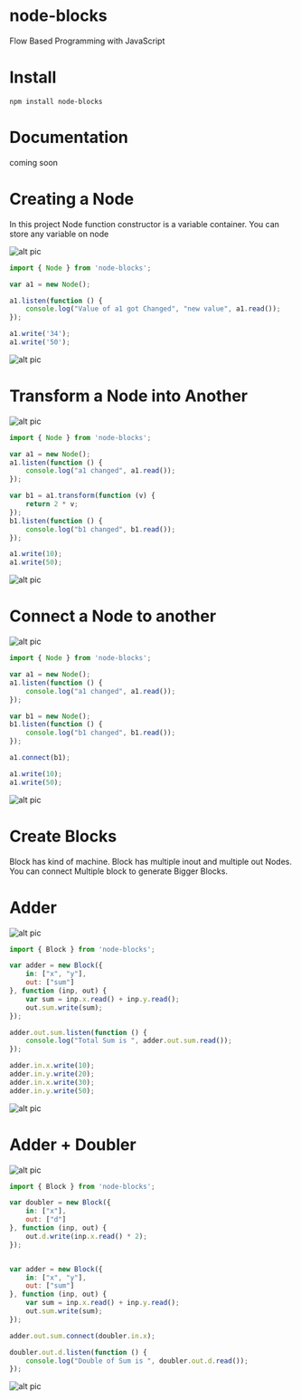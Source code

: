 # node-blocks
Flow Based Programming with JavaScript

# Install

```
npm install node-blocks
```

# Documentation
coming soon

# Creating a Node
In this project Node function constructor is a variable container. You can store any variable on node

![alt pic](https://raw.githubusercontent.com/nsisodiya/node-blocks/master/images/node-dia.png)

```js
import { Node } from 'node-blocks';

var a1 = new Node();

a1.listen(function () {
	console.log("Value of a1 got Changed", "new value", a1.read());
});

a1.write('34');
a1.write('50');
```

![alt pic](https://raw.githubusercontent.com/nsisodiya/node-blocks/master/images/node-out.png)

# Transform a Node into Another

![alt pic](https://raw.githubusercontent.com/nsisodiya/node-blocks/master/images/transform-dia.png)

```js
import { Node } from 'node-blocks';

var a1 = new Node();
a1.listen(function () {
	console.log("a1 changed", a1.read());
});

var b1 = a1.transform(function (v) {
	return 2 * v;
});
b1.listen(function () {
	console.log("b1 changed", b1.read());
});

a1.write(10);
a1.write(50);
```
![alt pic](https://raw.githubusercontent.com/nsisodiya/node-blocks/master/images/transform-out.png)

# Connect a Node to another

![alt pic](https://raw.githubusercontent.com/nsisodiya/node-blocks/master/images/connect-dia.png)
```js
import { Node } from 'node-blocks';

var a1 = new Node();
a1.listen(function () {
	console.log("a1 changed", a1.read());
});

var b1 = new Node();
b1.listen(function () {
	console.log("b1 changed", b1.read());
});

a1.connect(b1);

a1.write(10);
a1.write(50);
```
![alt pic](https://raw.githubusercontent.com/nsisodiya/node-blocks/master/images/connect-out.png)

# Create Blocks

Block has kind of machine. Block has multiple inout and multiple out Nodes. You can connect Multiple block to 
 generate Bigger Blocks.
 
# Adder

![alt pic](https://raw.githubusercontent.com/nsisodiya/node-blocks/master/images/adder-dia.png)
```js
import { Block } from 'node-blocks';

var adder = new Block({
	in: ["x", "y"],
	out: ["sum"]
}, function (inp, out) {
	var sum = inp.x.read() + inp.y.read();
	out.sum.write(sum);
});

adder.out.sum.listen(function () {
	console.log("Total Sum is ", adder.out.sum.read());
});

adder.in.x.write(10);
adder.in.y.write(20);
adder.in.x.write(30);
adder.in.y.write(50);
```
![alt pic](https://raw.githubusercontent.com/nsisodiya/node-blocks/master/images/adder-out.png)


# Adder + Doubler

![alt pic](https://raw.githubusercontent.com/nsisodiya/node-blocks/master/images/adder-doubler-dia.png)

```js
import { Block } from 'node-blocks';

var doubler = new Block({
	in: ["x"],
	out: ["d"]
}, function (inp, out) {
	out.d.write(inp.x.read() * 2);
});


var adder = new Block({
	in: ["x", "y"],
	out: ["sum"]
}, function (inp, out) {
	var sum = inp.x.read() + inp.y.read();
	out.sum.write(sum);
});

adder.out.sum.connect(doubler.in.x);

doubler.out.d.listen(function () {
	console.log("Double of Sum is ", doubler.out.d.read());
});

```
![alt pic](https://raw.githubusercontent.com/nsisodiya/node-blocks/master/images/adder-doubler-out.png)